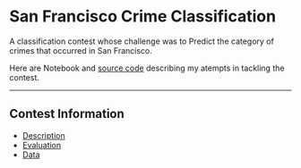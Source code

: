 # **San Francisco Crime Classification**

A classification contest whose challenge was to Predict the category of crimes that occurred in San Francisco.

Here are Notebook and [source code](https://github.com/tranlyvu/kaggle/tree/master/San%20Francisco%20Crime%20Classification/main) describing my atempts in tackling the contest.  
	
---
Contest Information
---

*  [Description](https://www.kaggle.com/c/sf-crime)
*  [Evaluation](https://www.kaggle.com/c/sf-crime/details/evaluation)
*  [Data](https://www.kaggle.com/c/sf-crime/data)
